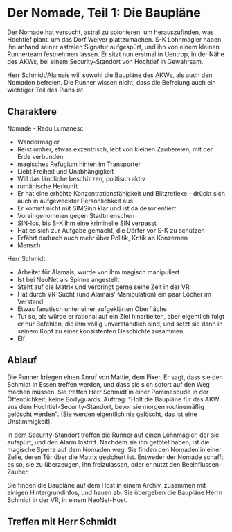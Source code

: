 # Der Nomade, Teil 1: Die Baupläne

Der Nomade hat versucht, astral zu spionieren, um herauszufinden, was Hochtief
plant, um das Dorf Welver plattzumachen. S-K Lohnmagier haben ihn anhand
seiner astralen Signatur aufgespürt, und ihn von einem kleinen Runnerteam
festnehmen lassen. Er sitzt nun erstmal in Uentrop, in der Nähe des AKWs, bei
einem Security-Standort von Hochtief in Gewahrsam.

Herr Schmidt/Alamais will sowohl die Baupläne des AKWs, als auch den Nomaden
befreien.  Die Runner wissen nicht, dass die Befreiung auch ein wichtiger Teil
des Plans ist.

## Charaktere

Nomade - Radu Lumanesc
* Wandermagier
* Reist umher, etwas exzentrisch, lebt von kleinen Zaubereien, mit der Erde verbunden
* magisches Refugium hinten im Transporter
* Liebt Freiheit und Unabhängigkeit
* Will das ländliche beschützen, politisch aktiv
* rumänische Herkunft
* Er hat eine erhöhte Konzentrationsfähigkeit und Blitzreflexe - drückt sich auch in aufgeweckter Persönlichkeit aus
* Er kommt nicht mit SIMSinn klar und ist da desorientiert
* Voreingenommen gegen Stadtmenschen
* SIN-los, bis S-K ihm eine kriminelle SIN verpasst
* Hat es sich zur Aufgabe gemacht, die Dörfer vor S-K zu schützen
* Erfährt dadurch auch mehr über Politik, Kritik an Konzernen
* Mensch

Herr Schmidt
* Arbeitet für Alamais, wurde von ihm magisch manipuliert
* Ist bei NeoNet als Spinne angestellt
* Steht auf die Matrix und verbringt gerne seine Zeit in der VR
* Hat durch VR-Sucht (und Alamais' Manipulation) ein paar Löcher im Verstand
* Etwas fanatisch unter einer aufgeklärten Oberfläche
* Tut so, als würde er rational auf ein Ziel hinarbeiten, aber eigentlich folgt er nur 
  Befehlen, die ihm völlig unverständlich sind, und setzt sie dann in seinem Kopf zu 
  einer konsistenten Geschichte zusammen.
* Elf

## Ablauf

Die Runner kriegen einen Anruf von Mattie, dem Fixer. Er sagt, dass sie den
Schmidt in Essen treffen werden, und dass sie sich sofort auf den Weg machen
müssen. Sie treffen Herr Schmidt in einer Pommesbude in der Öffentlichkeit,
keine Bodyguards. Auftrag: "Holt die Baupläne für das AKW aus dem
Hochtief-Security-Standort, bevor sie morgen routinemäßig gelöscht werden".
(Sie werden eigentlich nie gelöscht, das ist eine Unstimmigkeit).

In dem Security-Standort treffen die Runner auf einen Lohnmagier, der sie
aufspürt, und den Alarm lostritt. Nachdem sie ihn getötet haben, ist die
magische Sperre auf dem Nomaden weg. Sie finden den Nomaden in einer Zelle,
deren Tür über die Matrix gesichert ist. Entweder der Nomade schafft es so, sie
zu überzeugen, ihn freizulassen, oder er nutzt den Beeinflussen-Zauber.

Sie finden die Baupläne auf dem Host in einem Archiv, zusammen mit einigen
Hintergrundinfos, und hauen ab. Sie übergeben die Baupläne Herrn Schmidt in
der VR, in einem NeoNet-Host.

## Treffen mit Herr Schmidt


